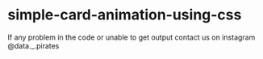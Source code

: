 # simple-card-animation-using-css
If any problem in the code or unable to get output contact us on instagram @data._.pirates
